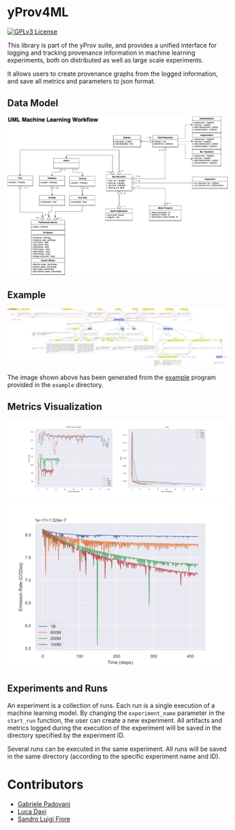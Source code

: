 # yProv4ML

[![GPLv3 License](https://img.shields.io/badge/License-GPL%20v3-yellow.svg)](https://opensource.org/licenses/)

This library is part of the yProv suite, and provides a unified interface for logging and tracking provenance information in machine learning experiments, both on distributed as well as large scale experiments. 

It allows users to create provenance graphs from the logged information, and save all metrics and parameters to json format.

## Data Model

![Data Model](./assets/prov4ml.datamodel.png)

## Example

![Example](./assets/example.svg)

The image shown above has been generated from the [example](./examples/mlflow_lightning.py) program provided in the ```example``` directory.

## Metrics Visualization

![Loss and GPU Usage](./assets/System_Metrics.png)

![Emission Rate](./assets/Emission_Rate.png) 

## Experiments and Runs

An experiment is a collection of runs. Each run is a single execution of a machine learning model. 
By changing the ```experiment_name``` parameter in the ```start_run``` function, the user can create a new experiment. 
All artifacts and metrics logged during the execution of the experiment will be saved in the directory specified by the experiment ID. 

Several runs can be executed in the same experiment. All runs will be saved in the same directory (according to the specific experiment name and ID).

# Contributors

- [Gabriele Padovani](https://github.com/lelepado01)
- [Luca Davi](https://github.com/lucadavii)
- [Sandro Luigi Fiore](https://github.com/sandrofioretn)